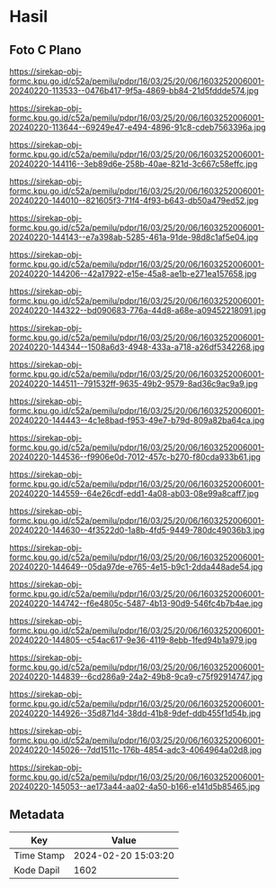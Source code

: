 # Hasil

## Foto C Plano

https://sirekap-obj-formc.kpu.go.id/c52a/pemilu/pdpr/16/03/25/20/06/1603252006001-20240220-113533--0476b417-9f5a-4869-bb84-21d5fddde574.jpg

https://sirekap-obj-formc.kpu.go.id/c52a/pemilu/pdpr/16/03/25/20/06/1603252006001-20240220-113644--69249e47-e494-4896-91c8-cdeb7563396a.jpg

https://sirekap-obj-formc.kpu.go.id/c52a/pemilu/pdpr/16/03/25/20/06/1603252006001-20240220-144116--3eb89d6e-258b-40ae-821d-3c667c58effc.jpg

https://sirekap-obj-formc.kpu.go.id/c52a/pemilu/pdpr/16/03/25/20/06/1603252006001-20240220-144010--821605f3-71f4-4f93-b643-db50a479ed52.jpg

https://sirekap-obj-formc.kpu.go.id/c52a/pemilu/pdpr/16/03/25/20/06/1603252006001-20240220-144143--e7a398ab-5285-461a-91de-98d8c1af5e04.jpg

https://sirekap-obj-formc.kpu.go.id/c52a/pemilu/pdpr/16/03/25/20/06/1603252006001-20240220-144206--42a17922-e15e-45a8-ae1b-e271ea157658.jpg

https://sirekap-obj-formc.kpu.go.id/c52a/pemilu/pdpr/16/03/25/20/06/1603252006001-20240220-144322--bd090683-776a-44d8-a68e-a09452218091.jpg

https://sirekap-obj-formc.kpu.go.id/c52a/pemilu/pdpr/16/03/25/20/06/1603252006001-20240220-144344--1508a6d3-4948-433a-a718-a26df5342268.jpg

https://sirekap-obj-formc.kpu.go.id/c52a/pemilu/pdpr/16/03/25/20/06/1603252006001-20240220-144511--791532ff-9635-49b2-9579-8ad36c9ac9a9.jpg

https://sirekap-obj-formc.kpu.go.id/c52a/pemilu/pdpr/16/03/25/20/06/1603252006001-20240220-144443--4c1e8bad-f953-49e7-b79d-809a82ba64ca.jpg

https://sirekap-obj-formc.kpu.go.id/c52a/pemilu/pdpr/16/03/25/20/06/1603252006001-20240220-144536--f9906e0d-7012-457c-b270-f80cda933b61.jpg

https://sirekap-obj-formc.kpu.go.id/c52a/pemilu/pdpr/16/03/25/20/06/1603252006001-20240220-144559--64e26cdf-edd1-4a08-ab03-08e99a8caff7.jpg

https://sirekap-obj-formc.kpu.go.id/c52a/pemilu/pdpr/16/03/25/20/06/1603252006001-20240220-144630--4f3522d0-1a8b-4fd5-9449-780dc49036b3.jpg

https://sirekap-obj-formc.kpu.go.id/c52a/pemilu/pdpr/16/03/25/20/06/1603252006001-20240220-144649--05da97de-e765-4e15-b9c1-2dda448ade54.jpg

https://sirekap-obj-formc.kpu.go.id/c52a/pemilu/pdpr/16/03/25/20/06/1603252006001-20240220-144742--f6e4805c-5487-4b13-90d9-546fc4b7b4ae.jpg

https://sirekap-obj-formc.kpu.go.id/c52a/pemilu/pdpr/16/03/25/20/06/1603252006001-20240220-144805--c54ac617-9e36-4119-8ebb-1fed94b1a979.jpg

https://sirekap-obj-formc.kpu.go.id/c52a/pemilu/pdpr/16/03/25/20/06/1603252006001-20240220-144839--6cd286a9-24a2-49b8-9ca9-c75f92914747.jpg

https://sirekap-obj-formc.kpu.go.id/c52a/pemilu/pdpr/16/03/25/20/06/1603252006001-20240220-144926--35d871d4-38dd-41b8-9def-ddb455f1d54b.jpg

https://sirekap-obj-formc.kpu.go.id/c52a/pemilu/pdpr/16/03/25/20/06/1603252006001-20240220-145026--7dd1511c-176b-4854-adc3-4064964a02d8.jpg

https://sirekap-obj-formc.kpu.go.id/c52a/pemilu/pdpr/16/03/25/20/06/1603252006001-20240220-145053--ae173a44-aa02-4a50-b166-e141d5b85465.jpg


## Metadata

| Key        | Value               |
| ---------- | ------------------- |
| Time Stamp | 2024-02-20 15:03:20 |
| Kode Dapil | 1602                |



